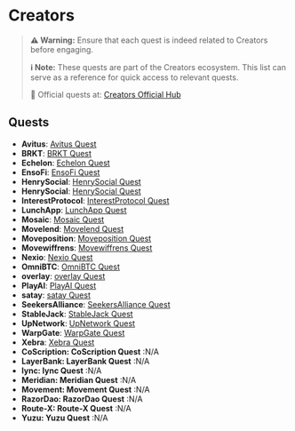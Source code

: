 # Creators

> **⚠️ Warning:** Ensure that each quest is indeed related to Creators before engaging.
> 
> **ℹ️ Note:** These quests are part of the Creators ecosystem. This list can serve as a reference for quick access to relevant quests.
> 
> 🔗 Official quests at: [Creators Official Hub](https://app.galxe.com/)

## Quests

- **Avitus**: [Avitus Quest](https://app.galxe.com/quest/Avitus/GCu4ntkJSC)
- **BRKT**: [BRKT Quest](https://app.galxe.com/quest/BRKT/GCq44tvRHK)
- **Echelon**: [Echelon Quest](https://app.galxe.com/quest/Echelon/GC2C7tkCF5)
- **EnsoFi**: [EnsoFi Quest](https://app.galxe.com/quest/EnsoFi/GCopPtvdfS)
- **HenrySocial**: [HenrySocial Quest](https://app.galxe.com/quest/HenrySocial/GCFiTtktLm)
- **HenrySocial**: [HenrySocial Quest](https://app.galxe.com/quest/HenrySocial/GC4Dhtk7r9)
- **InterestProtocol**: [InterestProtocol Quest](https://app.galxe.com/quest/InterestProtocol/GCQc3tkxsh)
- **LunchApp**: [LunchApp Quest](https://app.galxe.com/quest/LunchApp/GC3mdtvrvf)
- **Mosaic**: [Mosaic Quest](https://app.galxe.com/quest/Mosaic/GCH1NtvHvD)
- **Movelend**: [Movelend Quest](https://app.galxe.com/quest/Movelend/GCLcbtvLnt)
- **Moveposition**: [Moveposition Quest](https://app.galxe.com/quest/Moveposition/GCZiRtkq4M)
- **Movewiffrens**: [Movewiffrens Quest](https://app.galxe.com/quest/Movewiffrens/GCBcKtvme9)
- **Nexio**: [Nexio Quest](https://app.galxe.com/quest/Nexio/GCSkFtgoEZ)
- **OmniBTC**: [OmniBTC Quest](https://app.galxe.com/quest/OmniBTC/GCq27tvWMS)
- **overlay**: [overlay Quest](https://app.galxe.com/quest/overlay/GCfSmtkE2W)
- **PlayAI**: [PlayAI Quest](https://app.galxe.com/quest/PlayAI/GCRsKtvNKW)
- **satay**: [satay Quest](https://app.galxe.com/quest/satay/GC4tJtkhUg)
- **SeekersAlliance**: [SeekersAlliance Quest](https://app.galxe.com/quest/SeekersAlliance/GCxkAtkurt)
- **StableJack**: [StableJack Quest](https://app.galxe.com/quest/StableJack/GCk1htvdU2)
- **UpNetwork**: [UpNetwork Quest](https://app.galxe.com/quest/UpNetwork/GCNvMtkfjN)
- **WarpGate**: [WarpGate Quest](https://app.galxe.com/quest/WarpGate/GCRSRtvxTo)
- **Xebra**: [Xebra Quest](https://app.galxe.com/quest/Xebra/GCYJptkpza)
- **CoScription: CoScription Quest** :N/A
- **LayerBank: LayerBank Quest** :N/A
- **lync: lync Quest** :N/A
- **Meridian: Meridian Quest** :N/A
- **Movement: Movement Quest** :N/A
- **RazorDao: RazorDao Quest** :N/A
- **Route-X: Route-X Quest** :N/A
- **Yuzu: Yuzu Quest** :N/A
